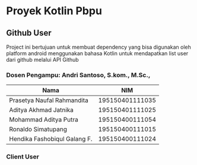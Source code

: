 # Proyek Kotlin Pbpu

## Github User
Project ini bertujuan untuk membuat dependency yang bisa digunakan oleh platform android menggunakan bahasa Kotlin untuk mendapatkan list user dari github melalui API Github

### Dosen Pengampu: Andri Santoso, S.kom., M.Sc.,

| Nama | NIM |
| --- | --- |
| Prasetya Naufal Rahmandita | 195150401111035 |
| Aditya Akhmad Jatnika | 195150401111025 |
| Mohammad Aditya Putra | 195150400111054 |
| Ronaldo Simatupang | 195150400111015 |
| Hendika Fashobiqul Galang F. | 195150400111024 |

### Client User
